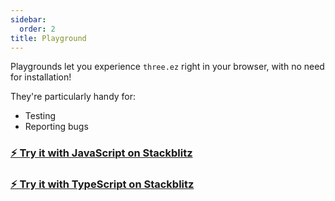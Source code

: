 ```yaml
---
sidebar:
  order: 2
title: Playground
---
```


Playgrounds let you experience `three.ez` right in your browser, with no need for installation!

They're particularly handy for:

- Testing
- Reporting bugs

### [⚡ Try it with JavaScript on Stackblitz](https://stackblitz.com/edit/three-ez-template-js?file=src%2Fmain.js)
### [⚡ Try it with TypeScript on Stackblitz](https://stackblitz.com/edit/three-ez-template?file=src%2Fmain.ts)
